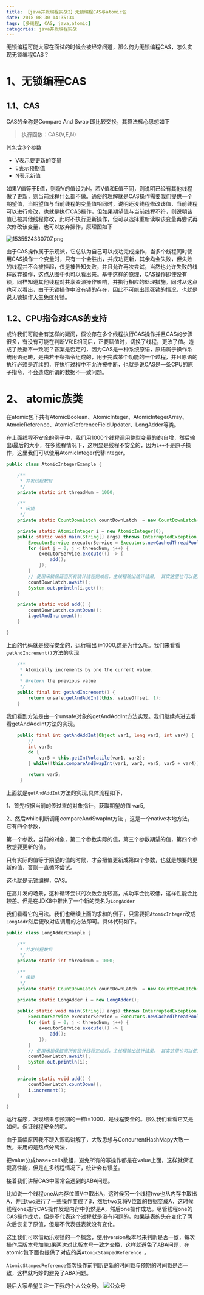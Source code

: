 ```yaml
---
title: 【java并发编程实战2】无锁编程CAS与atomic包
date: 2018-08-30 14:35:34
tags: [多线程, CAS, java,atomic]
categories: java并发编程实战
---
```


无锁编程可能大家在面试的时候会被经常问道，那么何为无锁编程CAS，怎么实现无锁编程CAS？

<!-- more -->

# 1、无锁编程CAS

## 1.1、CAS

CAS的全称是Compare And Swap 即比较交换，其算法核心思想如下

> 执行函数：CAS(V,E,N)

其包含3个参数

- V表示要更新的变量
- E表示预期值
- N表示新值

如果V值等于E值，则将V的值设为N。若V值和E值不同，则说明已经有其他线程做了更新，则当前线程什么都不做。通俗的理解就是CAS操作需要我们提供一个期望值，当期望值与当前线程的变量值相同时，说明还没线程修改该值，当前线程可以进行修改，也就是执行CAS操作，但如果期望值与当前线程不符，则说明该值已被其他线程修改，此时不执行更新操作，但可以选择重新读取该变量再尝试再次修改该变量，也可以放弃操作，原理图如下

![1535524330707.png](https://upload-images.jianshu.io/upload_images/5338436-f350e287ad4e724f.png?imageMogr2/auto-orient/strip%7CimageView2/2/w/1240)

由于CAS操作属于乐观派，它总认为自己可以成功完成操作，当多个线程同时使用CAS操作一个变量时，只有一个会胜出，并成功更新，其余均会失败，但失败的线程并不会被挂起，仅是被告知失败，并且允许再次尝试，当然也允许失败的线程放弃操作，这点从图中也可以看出来。基于这样的原理，CAS操作即使没有锁，同样知道其他线程对共享资源操作影响，并执行相应的处理措施。同时从这点也可以看出，由于无锁操作中没有锁的存在，因此不可能出现死锁的情况，也就是说无锁操作天生免疫死锁。

## 1.2、CPU指令对CAS的支持

或许我们可能会有这样的疑问，假设存在多个线程执行CAS操作并且CAS的步骤很多，有没有可能在判断V和E相同后，正要赋值时，切换了线程，更改了值。造成了数据不一致呢？答案是否定的，因为CAS是一种系统原语，原语属于操作系统用语范畴，是由若干条指令组成的，用于完成某个功能的一个过程，并且原语的执行必须是连续的，在执行过程中不允许被中断，也就是说CAS是一条CPU的原子指令，不会造成所谓的数据不一致问题。

# 2、 atomic族类

在atomic包下共有AtomicBoolean、AtomicInteger、AtomicIntegerArray、AtmoicReference、AtomicReferenceFieldUpdater、LongAdder等类。

在上面线程不安全的例子中，我们用1000个线程调用整型变量的i的自增，然后输出i最后的大小，在多线程情况下，这明显是线程不安全的，因为`i++`不是原子操作，这里我们可以使用AtomicInteger代替Integer。

```java
public class AtomicIntegerExample {

    /**
     * 并发线程数目
     */
    private static int threadNum = 1000;

    /**
     * 闭锁
     */
    private static CountDownLatch countDownLatch  = new CountDownLatch(threadNum);

    private static AtomicInteger i = new AtomicInteger(0);
    public static void main(String[] args) throws InterruptedException {
        ExecutorService executorService = Executors.newCachedThreadPool();
        for (int j = 0; j < threadNum; j++) {
            executorService.execute(() -> {
                add();
            });
        }
        // 使用闭锁保证当所有统计线程完成后，主线程输出统计结果。 其实这里也可以使用Thread.sleep() 让主线程阻塞等待一会儿实现
        countDownLatch.await();
        System.out.println(i.get());
    }

    private static void add() {
        countDownLatch.countDown();
        i.getAndIncrement();
    }

}
```

上面的代码就是线程安全的，运行输出 i=1000,这是为什么呢。我们来看看`getAndIncrement()`方法的实现

```java
	/**
     * Atomically increments by one the current value.
     *
     * @return the previous value
     */
    public final int getAndIncrement() {
        return unsafe.getAndAddInt(this, valueOffset, 1);
    }
```



我们看到方法是由一个unsafe对象的getAndAddInt方法实现。我们继续点进去看看getAndAddInt方法的实现。

```java
	public final int getAndAddInt(Object var1, long var2, int var4) {
        //
        int var5;
        do {
            var5 = this.getIntVolatile(var1, var2);
        } while(!this.compareAndSwapInt(var1, var2, var5, var5 + var4));

        return var5;
     }
```

上面就是`getAndAddInt`方法的实现,具体流程如下，

1、首先根据当前的传过来的对象指针，获取期望的值  var5,

2、然后while判断调用compareAndSwapInt方法 ，这是一个native本地方法，它有四个参数，

第一个参数，当前的对象，第二个参数实际的值，第三个参数期望的值，第四个参数想要更新的值。

只有实际的值等于期望的值的时候，才会把值更新成第四个参数，也就是想要的更新的值，否则一直循环尝试。

这也就是无锁编程，CAS。

在高并发的场景，这种循环尝试的次数会比较高，成功率会比较低，这样性能会比较差。但是在JDK8中推出了一个新的类名为`LongAdder`

我们看看它的用法。我们也继续上面的求和的例子，只需要把`AtomicInteger`改成`LongAddr`然后更改对应调用的方法即可。具体代码如下。

```java
public class LongAdderExample {

    /**
     * 并发线程数目
     */
    private static int threadNum = 1000;

    /**
     * 闭锁
     */
    private static CountDownLatch countDownLatch  = new CountDownLatch(threadNum);

    private static LongAdder i = new LongAdder();
    
    public static void main(String[] args) throws InterruptedException {
        ExecutorService executorService = Executors.newCachedThreadPool();
        for (int j = 0; j < threadNum; j++) {
            executorService.execute(() -> {
                add();
            });
        }
        // 使用闭锁保证当所有统计线程完成后，主线程输出统计结果。 其实这里也可以使用Thread.sleep() 让主线程阻塞等待一会儿实现
        countDownLatch.await();
        System.out.println(i);
    }

    private static void add() {
        countDownLatch.countDown();
        i.increment();
    }

}
```

运行程序，发现结果与预期的一样i=1000，是线程安全的。那么我们看看它又是如何。保证线程安全的呢。

由于篇幅原因我不跟入源码讲解了，大致思想与ConcurrentHashMapy大致一致，采用的是热点分离法，

把value分成base+cells数组，避免所有的写操作都是在value上面，这样就保证提高性能，但是在多线程情况下，统计会有误差。

接着我们讲解CAS中常常会遇到的ABA问题。

比如说一个线程one从内存位置V中取出A，这时候另一个线程two也从内存中取出A，并且two进行了一些操作变成了B，然后two又将V位置的数据变成A，这时候线程one进行CAS操作发现内存中仍然是A，然后one操作成功。尽管线程one的CAS操作成功，但是不代表这个过程就是没有问题的。如果链表的头在变化了两次后恢复了原值，但是不代表链表就没有变化。

这里我们可以借助乐观锁的一个概念，使用version版本号来判断是否一致，每次操作后版本号加1如果两次对比版本号一致才交换，这样就避免了ABA问题，在atomic包下面也提供了对应的类`AtomicStampedReference `。

`AtomicStampedReference`每次操作前判断更新的时间戳与预期的时间戳是否一致，这样就巧妙的避免了ABA问题。

最后大家希望关注一下我的个人公众号。
![公众号](https://upload-images.jianshu.io/upload_images/5338436-ddb4dd1530787751.png?imageMogr2/auto-orient/strip%7CimageView2/2/w/1240)
